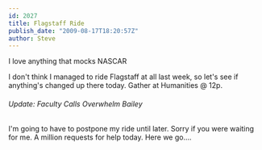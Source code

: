 ```yaml
---
id: 2027
title: Flagstaff Ride
publish_date: "2009-08-17T18:20:57Z"
author: Steve
---
```

  
I love anything that mocks NASCAR

I don't think I managed to ride Flagstaff at all last week, so let's see if anything's changed up there today. Gather at Humanities @ 12p.

###### Update: Faculty Calls Overwhelm Bailey

I'm going to have to postpone my ride until later. Sorry if you were waiting for me. A million requests for help today. Here we go....
